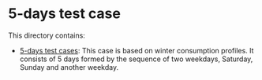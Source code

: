 # 5-days test case

This directory contains:

- [5-days test cases](https://github.com/CarlosGS20/Typical-load-profile-MV-CIGRE-benchmark/tree/main/5-days%20test%20case): This case is based on winter consumption profiles. It consists of 5 days formed by the sequence of two weekdays, Saturday, Sunday and another weekday.

